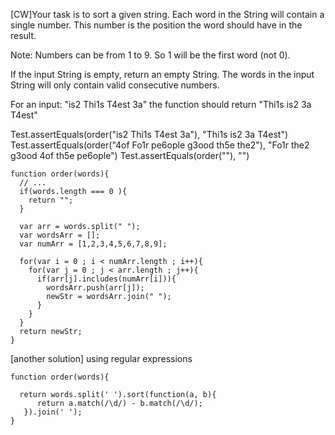 [CW]Your task is to sort a given string. Each word in the String will contain a single number. This number is the position the word should have in the result.

Note: Numbers can be from 1 to 9. So 1 will be the first word (not 0).

If the input String is empty, return an empty String. The words in the input String will only contain valid consecutive numbers.

For an input: "is2 Thi1s T4est 3a" the function should return "Thi1s is2 3a T4est"

Test.assertEquals(order("is2 Thi1s T4est 3a"), "Thi1s is2 3a T4est")
Test.assertEquals(order("4of Fo1r pe6ople g3ood th5e the2"), "Fo1r the2 g3ood 4of th5e pe6ople")
Test.assertEquals(order(""), "")

```
function order(words){
  // ...
  if(words.length === 0 ){
    return "";
  }
  
  var arr = words.split(" ");
  var wordsArr = [];
  var numArr = [1,2,3,4,5,6,7,8,9];
  
  for(var i = 0 ; i < numArr.length ; i++){
    for(var j = 0 ; j < arr.length ; j++){
      if(arr[j].includes(numArr[i])){
        wordsArr.push(arr[j]);
        newStr = wordsArr.join(" "); 
      }
    }
  }
  return newStr; 
}
```



[another solution] using regular expressions

```
function order(words){
  
  return words.split(' ').sort(function(a, b){
      return a.match(/\d/) - b.match(/\d/);
   }).join(' ');
}   
```

